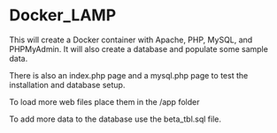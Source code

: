 # Docker_LAMP
This will create a Docker container with Apache, PHP, MySQL, and PHPMyAdmin.  It will also create a database and populate some sample data.

There is also an index.php page and a mysql.php page to test the installation and database setup.

To load more web files place them in the /app folder

To add more data to the database use the beta_tbl.sql file.

